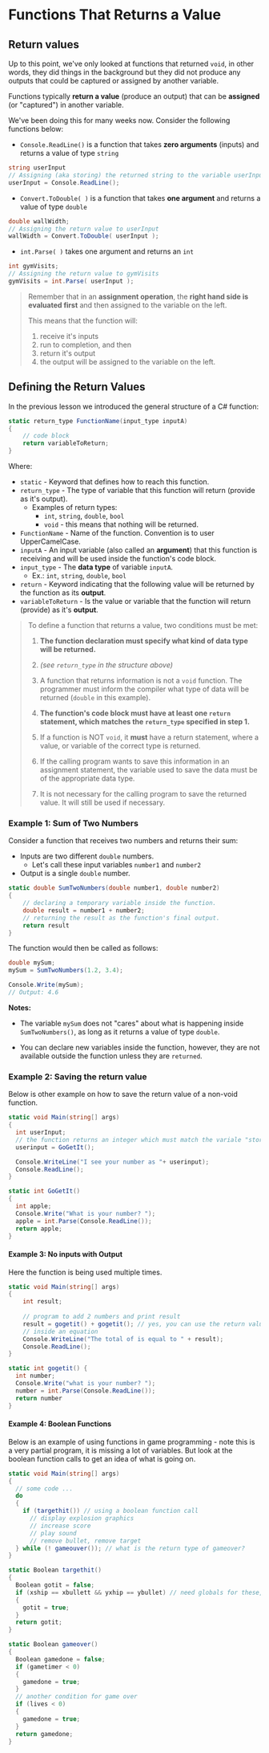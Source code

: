 # Functions That Returns a Value

## Return values

Up to this point, we've only looked at functions that returned `void`, in other words, they did things in the background but they did not produce any outputs that could be captured or assigned by another variable.

Functions typically **return a value** (produce an output) that can be **assigned** (or "captured") in another variable.

We've been doing this for many weeks now. Consider the following functions below:

- `Console.ReadLine()` is a function that takes **zero arguments** (inputs) and returns a value of type `string`
```csharp
string userInput
// Assigning (aka storing) the returned string to the variable userInput
userInput = Console.ReadLine();
```

- `Convert.ToDouble( )` is a function that takes **one argument** and returns a value of type `double`
```csharp
double wallWidth;
// Assigning the return value to userInput
wallWidth = Convert.ToDouble( userInput );
```

- `int.Parse( )` takes one argument and returns an `int`
```csharp
int gymVisits;
// Assigning the return value to gymVisits
gymVisits = int.Parse( userInput );
```

> Remember that in an **assignment operation**, the **right hand side is evaluated first** and then assigned to the variable on the left.
> 
> This means that the function will:
> 
> 1. receive it's inputs
> 2. run to completion, and then
> 3. return it's output
> 4. the output will be assigned to the variable on the left.


## Defining the Return Values 

In the previous lesson we introduced the general structure of a C# function:

```csharp
static return_type FunctionName(input_type inputA)
{
	// code block
	return variableToReturn;
}
```

Where:

- `static` - Keyword that defines how to reach this function.
- `return_type` - The type of variable that this function will return (provide as it's output).
	- Examples of return types:
		- `int`, `string`, `double`, `bool`
		- `void` - this means that nothing will be returned.
- `FunctionName` - Name of the function. Convention is to user UpperCamelCase.
- `inputA` - An input variable (also called an **argument**) that this function is receiving and will be used inside the function's code block.
- `input_type` - The **data type** of variable  `inputA`.
	- Ex.: `int`, `string`, `double`, `bool`
- `return` - Keyword indicating that the following value will be returned by the function as its **output**.
- `variableToReturn` - Is the value or variable that the function will return (provide) as it's **output**.

> To define a function that returns a value, two conditions must be met:
>
> 1. **The function declaration must specify what kind of data type will be returned.**
> 	1. *(see `return_type` in the structure above)*
> 	2. A function that returns information is not a `void` function.  The programmer must inform the compiler what type of data will be returned (`double` in this example).
> 
> 2. **The function's code block must have at least one `return` statement, which matches the `return_type` specified in step 1.**
> 	1. If a function is NOT `void`, it **must** have a return statement, where a value, or variable of the correct type is returned.
> 	2. If the calling program wants to save this information in an assignment statement, the variable used to save the data must be of the appropriate data type.
> 	3. It is not necessary for the calling program to save the returned value.  It will still be used if necessary.


### Example 1: Sum of Two Numbers

Consider a function that receives two numbers and returns their sum:

- Inputs are two different `double` numbers. 
	- Let's call these input variables `number1` and `number2`
- Output is a single `double` number.

```csharp
static double SumTwoNumbers(double number1, double number2)
{
	// declaring a temporary variable inside the function.
	double result = number1 + number2;
	// returning the result as the function's final output.
	return result
}
```

The function would then be called as follows:

```csharp
double mySum;
mySum = SumTwoNumbers(1.2, 3.4);

Console.Write(mySum);
// Output: 4.6
```

**Notes:**

- The variable `mySum` does not "cares" about what is happening inside `SumTwoNumbers()`, as long as it returns a value of type `double`.

- You can declare new variables inside the function, however, they are not available outside the function unless they are `returned`.


### Example 2: Saving the return value

Below is other example on how to save the return value of a non-void function.

```csharp
static void Main(string[] args)
{
  int userInput;  
  // the function returns an integer which must match the variale "storing" it.
  userinput = GoGetIt();

  Console.WriteLine("I see your number as "+ userinput);
  Console.ReadLine();
}

static int GoGetIt()
{
  int apple;
  Console.Write("What is your number? ");
  apple = int.Parse(Console.ReadLine());
  return apple;
}
```

#### Example 3: No inputs with Output

Here the function is being used multiple times.

```csharp
static void Main(string[] args) 
{
	int result;
  
	// program to add 2 numbers and print result
	result = gogetit() + gogetit(); // yes, you can use the return value of a function
	// inside an equation
	Console.WriteLine("The total of is equal to " + result);
	Console.ReadLine();
}

static int gogetit() {
  int number;
  Console.Write("what is your number? ");
  number = int.Parse(Console.ReadLine());
  return number
}
```


#### Example 4: Boolean Functions

Below is an example of using functions in game programming - note this is a very partial program, it is missing a lot of variables. But look at the boolean function calls to get an idea of what is going on. 

```csharp
static void Main(string[] args)
{
  // some code ...
  do 
  {
    if (targethit()) // using a boolean function call
      // display explosion graphics
      // increase score
      // play sound
      // remove bullet, remove target 
  } while (! gameouver()); // what is the return type of gameover?
}

static Boolean targethit()
{
  Boolean gotit = false;
  if (xship == xbullett && yxhip == ybullet) // need globals for these, etc
  {
    gotit = true;
  }
  return gotit;
}

static Boolean gameover()
{
  Boolean gamedone = false;
  if (gametimer < 0)
  { 
    gamedone = true;
  }
  // another condition for game over
  if (lives < 0) 
  {
    gamedone = true;
  }
  return gamedone;
}
```
